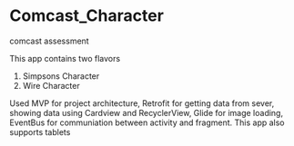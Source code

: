 # Comcast_Character
comcast assessment

This app contains two flavors
1. Simpsons Character
2. Wire Character

Used MVP for project architecture, Retrofit for getting data from sever, showing data using Cardview and RecyclerView, Glide for image loading, EventBus for communiation between activity and fragment.
This app also supports tablets
